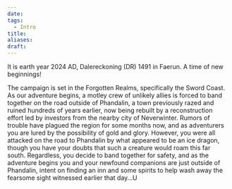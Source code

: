 ```yaml
---
date: 
tags:
  - Intro
title: 
aliases: 
draft:
---
```

It is earth year 2024 AD, Dalereckoning (DR) 1491 in Faerun. A time of new beginnings!

The campaign is set in the Forgotten Realms, specifically the Sword Coast. As our adventure begins, a motley crew of unlikely allies is forced to band together on the road outside of Phandalin, a town previously razed and ruined hundreds of years earlier, now being rebuilt by a reconstruction effort led by investors from the nearby city of Neverwinter. Rumors of trouble have plagued the region for some months now, and as adventurers you are lured by the possibility of gold and glory. However, you were all attacked on the road to Phandalin by what appeared to be an ice dragon, though you have your doubts that such a creature would roam this far south. Regardless, you decide to band together for safety, and as the adventure begins you and your newfound companions are just outside of Phandalin, intent on finding an inn and some spirits to help wash away the fearsome sight witnessed earlier that day…U